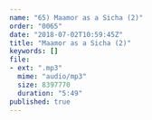 ```yaml
---
name: "65) Maamor as a Sicha (2)"
order: "0065"
date: "2018-07-02T10:59:45Z"
title: "Maamor as a Sicha (2)"
keywords: []
file:
- ext: ".mp3"
  mime: "audio/mp3"
  size: 8397770
  duration: "5:49"
published: true
---
```

